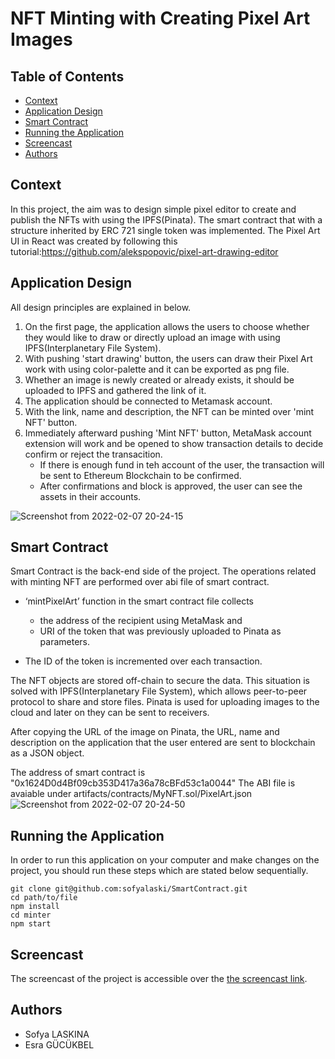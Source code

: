 # NFT Minting with Creating Pixel Art Images

## Table of Contents
- [Context](#context)
- [Application Design](#application-design)
- [Smart Contract](#smart-contract)
- [Running the Application](#running-the-application)
- [Screencast](#screencast)
- [Authors](#authors)


## Context <a name="introduction"></a>
In this project, the aim was to design simple pixel editor to create and publish the NFTs with using the IPFS(Pinata). The smart contract that with a structure  inherited by ERC 721 single token was implemented. The Pixel Art UI in React was created by following this tutorial:https://github.com/alekspopovic/pixel-art-drawing-editor

## Application Design <a name="application-design"></a>

All design principles are explained in below.

1. On the first page, the application allows the users to choose whether they would like to draw or directly upload an image with using IPFS(Interplanetary File System).
2. With pushing 'start drawing' button, the users can draw their Pixel Art work with using color-palette and it can be exported as png file.
3. Whether an image is newly created or already exists, it should be uploaded to IPFS and gathered the link of it.
4. The application should be connected to Metamask account.
5. With the link, name and description, the NFT can be minted over 'mint NFT' button.
6. Immediately afterward pushing 'Mint NFT' button, MetaMask account extension will work and be opened to show transaction details to decide confirm or reject the transacition.
    - If there is enough fund in teh account of the user, the transaction will be sent to Ethereum Blockchain to be confirmed.
    - After confirmations and block is approved, the user can see the assets in their accounts.

![Screenshot from 2022-02-07 20-24-15](https://user-images.githubusercontent.com/44316816/152857869-7bc50e70-02e1-460e-a4f3-b9ee7519e528.png)


## Smart Contract <a name="smart-contract"></a>

Smart Contract is the back-end side of the project. The operations related with minting NFT are performed over abi file of smart contract. 
- ‘mintPixelArt’ function in the smart contract file collects
    - the address of the recipient using MetaMask and 
    - URI of the token that was previously uploaded to Pinata as parameters. 

- The ID of the token is incremented over each transaction. 

The NFT objects are stored off-chain to secure the data. This situation is solved with IPFS(Interplanetary File System), which allows peer-to-peer protocol to share and store files. Pinata is used for uploading images to the cloud and later on they can be sent to receivers.

After copying the URL of the image on Pinata, the URL, name and description on the application that the user entered are sent to blockchain as a JSON object. 

The address of smart contract is "0x1624D0d4Bf09cb353D417a36a78cBFd53c1a0044"
The ABI file is avaiable under artifacts/contracts/MyNFT.sol/PixelArt.json
![Screenshot from 2022-02-07 20-24-50](https://user-images.githubusercontent.com/44316816/152858351-1a70ec74-ba11-4d1d-93d7-f65b85ab3555.png)



## Running the Application <a name="running-the-application"></a>

In order to run this application on your computer and make changes on the project, you should run these steps which are stated below sequentially.

```
git clone git@github.com:sofyalaski/SmartContract.git
cd path/to/file
npm install
cd minter
npm start
```

## Screencast <a name="screencast"></a>

The screencast of the project is accessible over the [the screencast link](https://vimeo.com/674107811/9fd2da3cc7).


## Authors <a name="authors"></a>

- Sofya LASKINA
- Esra GÜCÜKBEL


